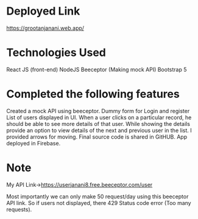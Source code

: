 # Deployed Link

https://grootanjanani.web.app/
# Technologies Used
React JS (front-end)
NodeJS
Beeceptor (Making mock API)
Bootstrap 5
# Completed the following features
Created a mock API using beeceptor.
Dummy form for Login and register 
List of users displayed in UI.
When a user clicks on a particular record, he should be able to see more details of that user.
While showing the details provide an option to view details of the next and previous user in the list. I provided arrows for moving.
Final source code is shared in GitHUB.
App deployed in Firebase.
# Note
My API Link->https://userjanani8.free.beeceptor.com/user

Most importantly we can only make 50 request/day using this beeceptor API link. So if users not displayed, there 429 Status code error (Too many requests).
